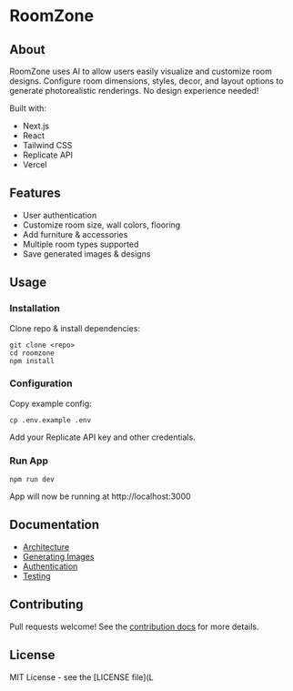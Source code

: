 

# RoomZone 

## About

RoomZone uses AI to allow users easily visualize and customize room designs. Configure room dimensions, styles, decor, and layout options to generate photorealistic renderings. No design experience needed!

Built with:

- Next.js
- React 
- Tailwind CSS
- Replicate API
- Vercel

## Features

- User authentication 
- Customize room size, wall colors, flooring
- Add furniture & accessories 
- Multiple room types supported
- Save generated images & designs

## Usage

### Installation

Clone repo & install dependencies:

```
git clone <repo>
cd roomzone
npm install
```

### Configuration

Copy example config:

```
cp .env.example .env
```

Add your Replicate API key and other credentials.

### Run App

```
npm run dev
```

App will now be running at http://localhost:3000

## Documentation

- [Architecture](docs/arch.md) 
- [Generating Images](docs/images.md)
- [Authentication](docs/auth.md) 
- [Testing](test.md)

## Contributing 

Pull requests welcome! See the [contribution docs](docs/contributing.md) for more details.

## License

MIT License - see the [LICENSE file](L


